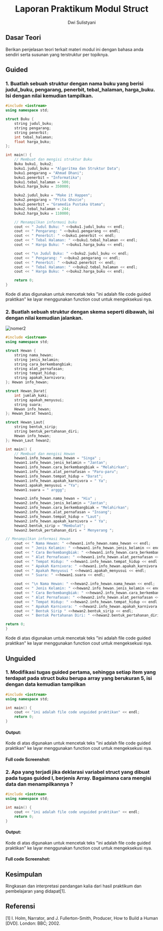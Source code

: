 # <h1 align="center">Laporan Praktikum Modul Struct</h1>
<p align="center">Dwi Sulistyani</p>

## Dasar Teori

Berikan penjelasan teori terkait materi modul ini dengan bahasa anda sendiri serta susunan yang terstruktur per topiknya.

## Guided 

### 1. Buatlah sebuah struktur dengan nama buku yang berisi judul_buku, pengarang, penerbit, tebal_halaman, harga_buku. Isi dengan nilai kemudian tampilkan.

```C++
#include <iostream>
using namespace std;

struct Buku {
    string judul_buku;
    string pengarang;
    string penerbit;
    int tebal_halaman;
    float harga_buku;
};

int main() {
    // Membuat dan mengisi struktur Buku
    Buku buku1, buku2;
    buku1.judul_buku = "Algoritma dan Struktur Data";
    buku1.pengarang = "Ahmad Dhani";
    buku1.penerbit = "Informatika";
    buku1.tebal_halaman = 500;
    buku1.harga_buku = 350000;

    buku2.judul_buku = "Make it Happen";
    buku2.pengarang = "Prita Ghozie";
    buku2.penerbit = "Gramedia Pustaka Utama";
    buku2.tebal_halaman = 244;
    buku2.harga_buku = 110000;

    // Menampilkan informasi buku
    cout << " Judul Buku: " <<buku1.judul_buku << endl;
    cout << " Pengarang: " <<buku1.pengarang << endl;
    cout << " Penerbit: " <<buku1.penerbit << endl;
    cout << " Tebal Halaman: " <<buku1.tebal_halaman << endl;
    cout << " Harga Buku: " <<buku1.harga_buku << endl;

    cout << "\n Judul Buku: " <<buku2.judul_buku << endl;
    cout << " Pengarang: " <<buku2.pengarang << endl;
    cout << " Penerbit: " <<buku2.penerbit << endl;
    cout << " Tebal Halaman: " <<buku2.tebal_halaman << endl;
    cout << " Harga Buku: " <<buku2.harga_buku << endl;

    return 0;
}
```
Kode di atas digunakan untuk mencetak teks "ini adalah file code guided praktikan" ke layar menggunakan function cout untuk mengeksekusi nya.

### 2. Buatlah sebuah struktur dengan skema seperti dibawah, isi dengan nilai kemudian jalankan.
![nomer2](https://github.com/dwisulis25/Struktur-Data-Assignment/assets/162300904/a5249cd7-e906-431d-b972-d97c1fc3a2fb)

```C++
#include <iostream>
using namespace std;

struct Hewan {
    string nama_hewan;
    string jenis_kelamin;
    string cara_berkembangbiak;
    string alat_pernafasan;
    string tempat_hidup;
    string apakah_karnivora;
}; Hewan info_hewan;

struct Hewan_Darat{
    int jumlah_kaki;
    string apakah_menyusui;
    string suara;
    Hewan info_hewan;
}; Hewan_Darat hewan1;

struct Hewan_Laut{
    string bentuk_sirip;
    string bentuk_pertahanan_diri;
    Hewan info_hewan;
}; Hewan_Laut hewan2;

int main() {
    // Membuat dan mengisi Hewan
    hewan1.info_hewan.nama_hewan = "Singa" ;
    hewan1.info_hewan.jenis_kelamin = "Jantan";
    hewan1.info_hewan.cara_berkembangbiak = "Melahirkan";
    hewan1.info_hewan.alat_pernafasan = "Paru-paru";
    hewan1.info_hewan.tempat_hidup = "Darat";
    hewan1.info_hewan.apakah_karnivora = " Ya";
    hewan1.apakah_menyusui = "Ya";
    hewan1.suara = " arggg";

    hewan2.info_hewan.nama_hewan = "Hiu" ;
    hewan2.info_hewan.jenis_kelamin = "Jantan";
    hewan2.info_hewan.cara_berkembangbiak = "Melahirkan";
    hewan2.info_hewan.alat_pernafasan = "Insang";
    hewan2.info_hewan.tempat_hidup = "Laut";
    hewan2.info_hewan.apakah_karnivora = " Ya";
    hewan2.bentuk_sirip = "Membulat";
    hewan2.bentuk_pertahanan_diri = " Menyerang ";

// Menampilkan informasi Hewan
    cout << " Nama Hewan: " <<hewan1.info_hewan.nama_hewan << endl;
    cout << " Jenis Kelamin: " <<hewan1.info_hewan.jenis_kelamin << endl;
    cout << " Cara Berkembangbiak: " <<hewan1.info_hewan.cara_berkembangbiak<< endl;
    cout << " Alat Pernafasan: " <<hewan1.info_hewan.alat_pernafasan << endl;
    cout << " Tempat Hidup: " <<hewan1.info_hewan.tempat_hidup << endl;
    cout << " Apakah Karnivora: " <<hewan1.info_hewan.apakah_karnivora << endl;
    cout << " Apakah Menyusui " <<hewan1.apakah_menyusui << endl;
    cout << " Suara: " <<hewan1.suara << endl;

    cout << "\n Nama Hewan: " <<hewan2.info_hewan.nama_hewan << endl;
    cout << " Jenis Kelamin: " <<hewan2.info_hewan.jenis_kelamin << endl;
    cout << " Cara Berkembangbiak: " <<hewan2.info_hewan.cara_berkembangbiak<< endl;
    cout << " Alat Pernafasan: " <<hewan2.info_hewan.alat_pernafasan << endl;
    cout << " Tempat Hidup: " <<hewan2.info_hewan.tempat_hidup << endl;
    cout << " Apakah Karnivora: " <<hewan2.info_hewan.apakah_karnivora << endl;
    cout << " Bentuk Sirip " <<hewan2.bentuk_sirip << endl;
    cout << " Bentuk Pertahanan Diri: " <<hewan2.bentuk_pertahanan_diri << endl;

return 0;
}
```
Kode di atas digunakan untuk mencetak teks "ini adalah file code guided praktikan" ke layar menggunakan function cout untuk mengeksekusi nya.

## Unguided 

### 1. Modifikasi tugas guided pertama, sehingga setiap item yang terdapat pada struct buku berupa array yang berukuran 5, isi dengan data kemudian tampilkan

```C++
#include <iostream>
using namespace std;

int main() {
    cout << "ini adalah file code unguided praktikan" << endl;
    return 0;
}
```
#### Output:

Kode di atas digunakan untuk mencetak teks "ini adalah file code guided praktikan" ke layar menggunakan function cout untuk mengeksekusi nya.

#### Full code Screenshot:


### 2. Apa yang terjadi jika deklarasi variabel struct yang dibuat pada tugas guided I, berjenis Array. Bagaimana cara mengisi data dan menampilkannya ?

```C++
#include <iostream>
using namespace std;

int main() {
    cout << "ini adalah file code unguided praktikan" << endl;
    return 0;
}
```
#### Output:

Kode di atas digunakan untuk mencetak teks "ini adalah file code guided praktikan" ke layar menggunakan function cout untuk mengeksekusi nya.

#### Full code Screenshot:


## Kesimpulan
Ringkasan dan interpretasi pandangan kalia dari hasil praktikum dan pembelajaran yang didapat[1].

## Referensi
[1] I. Holm, Narrator, and J. Fullerton-Smith, Producer, How to Build a Human [DVD]. London: BBC; 2002.